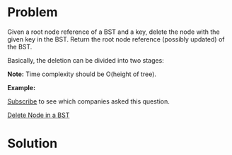
# Problem

Given a root node reference of a BST and a key, delete the node with the given
key in the BST. Return the root node reference (possibly updated) of the BST.

Basically, the deletion can be divided into two stages:

**Note:** Time complexity should be O(height of tree).

**Example:**

[Subscribe](/subscribe/) to see which companies asked this question.



[Delete Node in a BST](https://leetcode.com/problems/delete-node-in-a-bst)

# Solution



